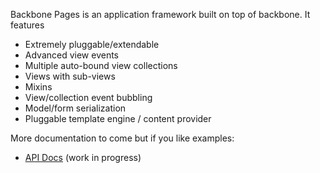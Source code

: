 Backbone Pages is an application framework built on top of backbone.  It features
 * Extremely pluggable/extendable
 * Advanced view events
 * Multiple auto-bound view collections
 * Views with sub-views
 * Mixins
 * View/collection event bubbling
 * Model/form serialization
 * Pluggable template engine / content provider

More documentation to come but if you like examples:
 * [API Docs](http://jhudson8.github.com/backbone-pages/docs/index.html) (work in progress)

